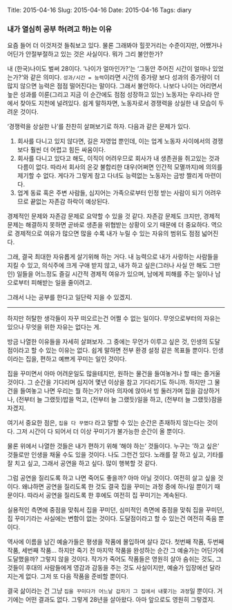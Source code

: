 Title: 2015-04-16
Slug: 2015-04-16
Date: 2015-04-16
Tags: diary

### 내가 열심히 공부 하(려고 하)는 이유
요즘 들어 더 이것저것 들춰보고 있다. 물론 그래봐야 힐끗거리는 수준이지만, 어쨌거나 어딘가 안절부절하고 있는 것은 사실이다. 뭐가 그리 불안한가?

내 (한국)나이도 벌써 28이다. ‘나이가 얼마인가?’는 ‘그동안 주어진 시간이 얼마나 있었는가?’와 같은 의미다. `성과/시간 = 능력`이라면 시간의 증가량 보다 성과의 증가량이 더 많지 않으면 능력은 점점 떨어진다는 말이다. 그래서 불안하다. 나보다 나이는 어리면서 높은 성과를 이룬(그리고 지금 이 순간에도 점점 성장하고 있는) 노동자는 우리나라 안에서 찾아도 지천에 널려있다. 쉽게 말하자면, 노동자로서 경쟁력을 상실한 내 모습이 두려운 것이다.

‘경쟁력을 상실한 나’를 찬찬히 살펴보기로 하자. 다음과 같은 문제가 있다.

1. 회사를 다니고 있지 않다면, 길은 자영업 뿐인데, 이는 업계 노동자 사이에서의 경쟁보다 훨씬 더 어렵고 힘든 싸움이다.
2. 회사를 다니고 있다고 해도, 이직이 어려우므로 회사가 내 생존권을 쥐고있는 것과 다름이 없다. 따라서 회사의 온갖 불합리한 대우(어쩌면 인간적 모멸까지)에 의의를 제기할 수 없다. 게다가 그렇게 참고 다녀도 능력없는 노동자는 금방 짤리게 마련이다.
3. 업계 동료 혹은 주변 사람들, 심지어는 가족으로부터 인정 받는 사람이 되기 어려우므로 끝없는 자존감 하락이 예상된다.

경제적인 문제와 자존감 문제로 요약할 수 있을 것 같다. 자존감 문제도 크지만, 경제적 문제는 해결하지 못하면 곧바로 생존을 위협받는 상황이 오기 때문에 더 중요하다. 역으로 경제적으로 여유가 많으면 많을 수록 내가 누릴 수 있는 자유의 범위도 점점 넓어진다.

그래, 결국 최대한 자유롭게 살기위해 하는 거다. 내 능력으로 내가 사랑하는 사람들을 지킬 수 있고, 의식주에 크게 구애 받지 않고, 내가 하고 싶은(그러나 사실 안 해도 그만인) 일들을 어느정도 즐길 시간적 경제적 여유가 있으며, 남에게 피해를 주는 일이나 남으로부터 피해받는 일을 줄이려고.

그래서 나는 공부를 한다고 일단락 지을 수 있겠지.

***

하지만 허탈한 생각들이 자꾸 떠오르는건 어쩔 수 없는 일이다. 무엇으로부터의 자유는 있으나 무엇을 위한 자유는 없다는 게.

방금 나열한 이유들을 자세히 살펴보자. 그 중에는 무언가 이루고 싶은 것, 인생의 도달점이라고 할 수 있는 이유는 없다. 쉽게 말하면 전부 환경 설정 같은 목표들 뿐이다. 인생이라는 집을, 편하고 예쁘게 꾸미는 일인 것이다.

집을 꾸미면서 아마 어려운일도 많을테지만, 원하는 물건을 들여놓거나 할 때는 즐거울 것이다. 그 순간을 기다리며 심지어 몇년 이상을 참고 기다리기도 하니까. 하지만 그 물건을 들여놓고 나면 우리는 뭘 하는가? 아마 의자에 앉아서 빙 둘러가며 집을 감상하거나, (전부터 늘 그랬듯)밥을 먹고, (전부터 늘 그랬듯)일을 하고, (전부터 늘 그랬듯)잠을 자겠지.

여기서 중요한 점은, `집을 다 꾸몄다` 라고 말할 수 있는 순간은 존재하지 않는다는 것이다. 그저 시간이 다 되어서 더 이상 꾸미기가 불가능한 순간이 올 뿐이다.

물론 위에서 나열한 것들은 내가 편하기 위해 ’해야 하는’ 것들이다. 누구는 ’하고 싶은’ 것들로만 인생을 채울 수도 있을 것이다. 나도 그런건 있다. 노래를 잘 하고 싶고, 기타를 잘 치고 싶고, 그래서 공연을 하고 싶다. 많이 행복할 것 같다.

그럼 공연을 질리도록 하고 나면 죽어도 좋을까? 아마 아닐 것이다. 여전히 살고 싶을 것이다. 왜냐하면 공연을 질리도록 한 것도 결국 집을 꾸미는 과정 중에 하나일 뿐이기 때문이다. 따라서 공연을 질리도록 한 후에도 여전히 집 꾸미기는 계속된다.

실용적인 측면에 중점을 맞춰서 집을 꾸미던, 심미적인 측면에 중점을 맞춰 집을 꾸미던, 집 꾸미기라는 사실에는 변함이 없는 것이다. 도달점이라고 할 수 있는건 여전히 죽음 뿐이다.

역사에 이름을 남긴 예술가들은 평생을 작품에 몰입하며 살다 갔다. 첫번째 작품, 두번째 작품, 세번째 작품... 하지만 죽기 전 마지막 작품을 완성하는 순간 그 예술가는 어딘가에 도달했을까? 그렇지 않을 것이다. 작가가 죽어도 작품들은 영원히 살아 숨쉬는 것도, 그것들이 후대의 사람들에게 영감과 감동을 주는 것도 사실이지만, 예술가 입장에선 달라지는게 없다. 그저 또 다음 작품을 준비할 뿐이다.

결국 삶이라는 건 그냥 `집을 꾸미다가 어느날 갑자기 그 집에서 내쫓기는 과정`일 뿐이다. 거기에는 어떤 결과도 없다. 그렇게 28년을 살아왔다. 아마 앞으로도 영원히 그렇겠지.